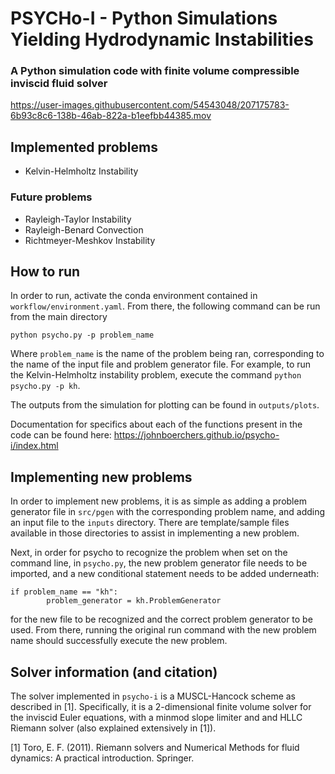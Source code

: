 # PSYCHo-I - **P**ython **S**imulations **Y**ielding **H**ydr**o**dynamic **I**nstabilities
### A Python simulation code with finite volume compressible inviscid fluid solver



https://user-images.githubusercontent.com/54543048/207175783-6b93c8c6-138b-46ab-822a-b1eefbb44385.mov



## Implemented problems
- Kelvin-Helmholtz Instability
### Future problems
- Rayleigh-Taylor Instability
- Rayleigh-Benard Convection
- Richtmeyer-Meshkov Instability

## How to run

In order to run, activate the conda environment contained in `workflow/environment.yaml`. From there, the following command can be run from the main directory

```python psycho.py -p problem_name```

Where `problem_name` is the name of the problem being ran, corresponding to the name of the input file and problem generator file. For example, to run the Kelvin-Helmholtz instability problem, execute the command `python psycho.py -p kh`.

The outputs from the simulation for plotting can be found in `outputs/plots`.

Documentation for specifics about each of the functions present in the code can be found here: https://johnboerchers.github.io/psycho-i/index.html

## Implementing new problems

In order to implement new problems, it is as simple as adding a problem generator file in `src/pgen` with the corresponding problem name, and adding an input file to the `inputs` directory. There are template/sample files available in those directories to assist in implementing a new problem.

Next, in order for psycho to recognize the problem when set on the command line, in `psycho.py`, the new problem generator file needs to be imported, and a new conditional statement needs to be added underneath:

```
if problem_name == "kh":
        problem_generator = kh.ProblemGenerator
```

for the new file to be recognized and the correct problem generator to be used. From there, running the original run command with the new problem name should successfully execute the new problem.

## Solver information (and citation)

The solver implemented in `psycho-i` is a MUSCL-Hancock scheme as described in [1]. Specifically, it is a 2-dimensional finite volume solver for the inviscid Euler equations, with a minmod slope limiter and and HLLC Riemann solver (also explained extensively in [1]).

[1] Toro, E. F. (2011). Riemann solvers and Numerical Methods for fluid dynamics: A practical introduction. Springer.
